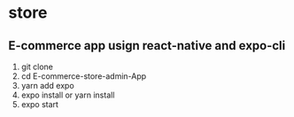 # store
## E-commerce app usign react-native and expo-cli
1. git clone 
2. cd E-commerce-store-admin-App
3. yarn add expo
4. expo install or yarn install
5. expo start
